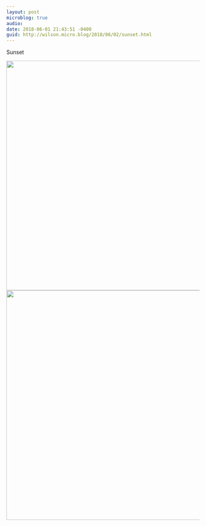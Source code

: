 ```yaml
---
layout: post
microblog: true
audio: 
date: 2018-06-01 21:43:51 -0400
guid: http://wilson.micro.blog/2018/06/02/sunset.html
---
```

Sunset

<img src="http://wilson.micro.blog/uploads/2018/b229d45c58.jpg" width="600" height="600" /><img src="http://wilson.micro.blog/uploads/2018/b4d6ca774b.jpg" width="600" height="600" />
